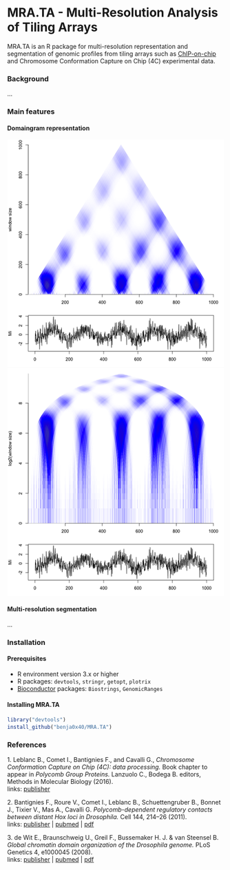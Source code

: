 MRA.TA - Multi-Resolution Analysis of Tiling Arrays
================================================================================

MRA.TA is an R package for multi-resolution representation and segmentation of
genomic profiles from tiling arrays such as [ChIP-on-chip](https://en.wikipedia.org/wiki/ChIP-on-chip) and Chromosome
Conformation Capture on Chip (4C) experimental data.

### Background ###

...

### Main features ###

#### Domaingram representation ####

![x](./images/examples/domainogram_01.png "example1") ![x](./images/examples/domainogram_02.png "example2")

#### Multi-resolution segmentation ####

...

### Installation ###

#### Prerequisites ####

  - R environment version 3.x or higher
  - R packages: `devtools`, `stringr`, `getopt`, `plotrix`
  - [Bioconductor](http://www.bioconductor.org/) packages: `Biostrings`, `GenomicRanges`
  
#### Installing MRA.TA ####

```R
library("devtools")
install_github("benja0x40/MRA.TA")
```

### References ###

<a name="1"></a>1. Leblanc B., Comet I., Bantignies F., and Cavalli G., *Chromosome Conformation Capture on Chip (4C): data processing.* Book chapter to appear in *Polycomb Group Proteins.* Lanzuolo C., Bodega B. editors, Methods in Molecular Biology (2016).  
links: [publisher](https://www.springer.com/gp/book/9781493963782)

<a name="2"></a>2. Bantignies F., Roure V., Comet I., Leblanc B., Schuettengruber B., Bonnet J., Tixier V., Mas A., Cavalli G. *Polycomb-dependent regulatory contacts between distant Hox loci in Drosophila.* Cell 144, 214–26 (2011).  
links: [publisher](http://dx.doi.org/10.1016/j.cell.2010.12.026) | [pubmed](https://www.ncbi.nlm.nih.gov/pubmed/21241892) | [pdf](https://www.researchgate.net/publication/49762071_Polycomb-Dependent_Regulatory_Contacts_between_Distant_Hox_Loci_in_Drosophila)

<a name="3"></a>3. de Wit E., Braunschweig U., Greil F., Bussemaker H. J. & van Steensel B. *Global chromatin domain organization of the Drosophila genome.* PLoS Genetics 4, e1000045 (2008).  
links: [publisher](http://dx.doi.org/10.1371/journal.pgen.1000045) | [pubmed](https://www.ncbi.nlm.nih.gov/pubmed/18369463) | [pdf](http://dx.doi.org/10.1371/journal.pgen.1000045)
